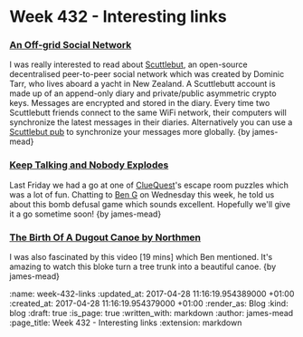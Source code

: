 Week 432 - Interesting links
============================

### [An Off-grid Social Network](https://staltz.com/an-off-grid-social-network.html)

I was really interested to read about [Scuttlebut][], an open-source decentralised peer-to-peer social network which was created by Dominic Tarr, who lives aboard a yacht in New Zealand. A Scuttlebutt account is made up of an append-only diary and private/public asymmetric crypto keys. Messages are encrypted and stored in the diary. Every time two Scuttlebutt friends connect to the same WiFi network, their computers will synchronize the latest messages in their diaries. Alternatively you can use a [Scuttlebut pub][] to synchronize your messages more globally. {by james-mead}

[Scuttlebut]: https://www.scuttlebutt.nz/
[Scuttlebut pub]: https://github.com/staltz/easy-ssb-pub


### [Keep Talking and Nobody Explodes](http://www.keeptalkinggame.com/)

Last Friday we had a go at one of [ClueQuest][]'s escape room puzzles which was a lot of fun. Chatting to [Ben G][] on Wednesday this week, he told us about this bomb defusal game which sounds excellent. Hopefully we'll give it a go sometime soon! {by james-mead}

[Ben G]: https://twitter.com/beng
[ClueQuest]: https://cluequest.co.uk/


### [The Birth Of A Dugout Canoe by Northmen](https://vimeo.com/207763253)

I was also fascinated by this video [19 mins] which Ben mentioned. It's amazing to watch this bloke turn a tree trunk into a beautiful canoe. {by james-mead}


:name: week-432-links
:updated_at: 2017-04-28 11:16:19.954389000 +01:00
:created_at: 2017-04-28 11:16:19.954379000 +01:00
:render_as: Blog
:kind: blog
:draft: true
:is_page: true
:written_with: markdown
:author: james-mead
:page_title: Week 432 - Interesting links
:extension: markdown
